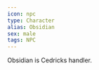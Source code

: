 ```yaml
---
icon: npc
type: Character
alias: Obsidian
sex: male
tags: NPC
---
```


Obsidian is Cedricks handler. 
